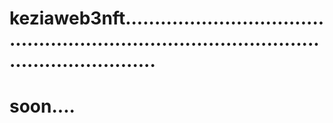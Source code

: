# keziaweb3nft................................................................................................................
# soon....
